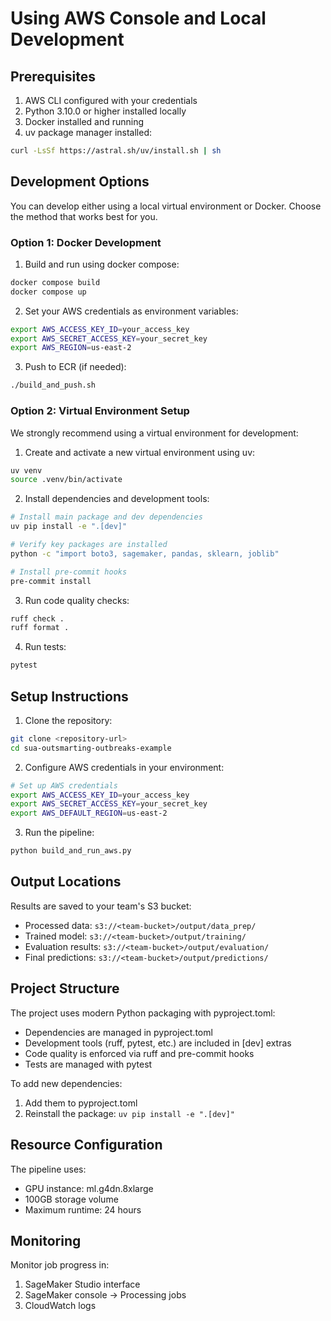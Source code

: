 # Using AWS Console and Local Development

## Prerequisites

1. AWS CLI configured with your credentials
2. Python 3.10.0 or higher installed locally
3. Docker installed and running
4. uv package manager installed:
```bash
curl -LsSf https://astral.sh/uv/install.sh | sh
```

## Development Options

You can develop either using a local virtual environment or Docker. Choose the method that works best for you.

### Option 1: Docker Development

1. Build and run using docker compose:
```bash
docker compose build
docker compose up
```

2. Set your AWS credentials as environment variables:
```bash
export AWS_ACCESS_KEY_ID=your_access_key
export AWS_SECRET_ACCESS_KEY=your_secret_key
export AWS_REGION=us-east-2
```

3. Push to ECR (if needed):
```bash
./build_and_push.sh
```

### Option 2: Virtual Environment Setup

We strongly recommend using a virtual environment for development:

1. Create and activate a new virtual environment using uv:
```bash
uv venv
source .venv/bin/activate
```

2. Install dependencies and development tools:
```bash
# Install main package and dev dependencies
uv pip install -e ".[dev]"

# Verify key packages are installed
python -c "import boto3, sagemaker, pandas, sklearn, joblib"

# Install pre-commit hooks
pre-commit install
```

3. Run code quality checks:
```bash
ruff check .
ruff format .
```

4. Run tests:
```bash
pytest
```

## Setup Instructions

1. Clone the repository:
```bash
git clone <repository-url>
cd sua-outsmarting-outbreaks-example
```

2. Configure AWS credentials in your environment:
```bash
# Set up AWS credentials
export AWS_ACCESS_KEY_ID=your_access_key
export AWS_SECRET_ACCESS_KEY=your_secret_key
export AWS_DEFAULT_REGION=us-east-2
```

3. Run the pipeline:
```python
python build_and_run_aws.py
```

## Output Locations

Results are saved to your team's S3 bucket:
- Processed data: `s3://<team-bucket>/output/data_prep/`
- Trained model: `s3://<team-bucket>/output/training/`
- Evaluation results: `s3://<team-bucket>/output/evaluation/`
- Final predictions: `s3://<team-bucket>/output/predictions/`

## Project Structure

The project uses modern Python packaging with pyproject.toml:
- Dependencies are managed in pyproject.toml
- Development tools (ruff, pytest, etc.) are included in [dev] extras
- Code quality is enforced via ruff and pre-commit hooks
- Tests are managed with pytest

To add new dependencies:
1. Add them to pyproject.toml
2. Reinstall the package: `uv pip install -e ".[dev]"`

## Resource Configuration

The pipeline uses:
- GPU instance: ml.g4dn.8xlarge
- 100GB storage volume
- Maximum runtime: 24 hours

## Monitoring

Monitor job progress in:
1. SageMaker Studio interface
2. SageMaker console -> Processing jobs
3. CloudWatch logs
